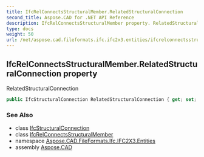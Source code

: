 ```yaml
---
title: IfcRelConnectsStructuralMember.RelatedStructuralConnection
second_title: Aspose.CAD for .NET API Reference
description: IfcRelConnectsStructuralMember property. RelatedStructuralConnection
type: docs
weight: 50
url: /net/aspose.cad.fileformats.ifc.ifc2x3.entities/ifcrelconnectsstructuralmember/relatedstructuralconnection/
---
```

## IfcRelConnectsStructuralMember.RelatedStructuralConnection property

RelatedStructuralConnection

```csharp
public IfcStructuralConnection RelatedStructuralConnection { get; set; }
```

### See Also

* class [IfcStructuralConnection](../../ifcstructuralconnection/)
* class [IfcRelConnectsStructuralMember](../)
* namespace [Aspose.CAD.FileFormats.Ifc.IFC2X3.Entities](../../ifcrelconnectsstructuralmember/)
* assembly [Aspose.CAD](../../../)


